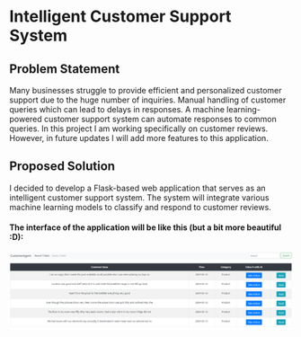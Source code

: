 # Intelligent Customer Support System

## Problem Statement
Many businesses struggle to provide efficient and personalized customer support due to the huge number of inquiries. Manual handling of customer queries which can lead to delays in responses. A machine learning-powered customer support system can automate responses to common queries. In this project I am working specifically on customer reviews. However, in future updates I will add more features to this application.

## Proposed Solution
I decided to develop a Flask-based web application that serves as an intelligent customer support system. The system will integrate various machine learning models to classify and respond to customer reviews.


#### The interface of the application will be like this (but a bit more beautiful :D):

<img src="overview3.png">
